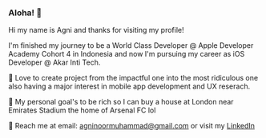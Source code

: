 ### Aloha! 👋

Hi my name is Agni and thanks for visiting my profile!

I'm finished my journey to be a World Class Developer @ Apple Developer Academy Cohort 4 in Indonesia and now I'm pursuing my career as iOS Developer @ Akar Inti Tech.
 
 🚀 Love to create project from the impactful one into the most ridiculous one also having a major interest in mobile app development and UX reserach.
 
 🎯 My personal goal's to be rich so I can buy a house at London near Emirates Stadium the home of Arsenal FC lol
 
 🤝 Reach me at email: agninoormuhammad@gmail.com or visit my [LinkedIn](https://www.linkedin.com/in/agnimuhammad/)
 




<!-- **apicahaya/apicahaya** is a ✨ _special_ ✨ repository because its `README.md` (this file) appears on your GitHub profile. -->


